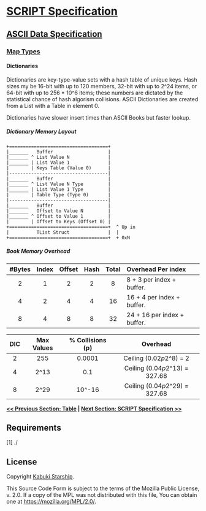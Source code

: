 # [SCRIPT Specification](../../)

## [ASCII Data Specification](../)

### [Map Types](./map_types)

#### Dictionaries

Dictionaries are key-type-value sets with a hash table of unique keys. Hash sizes my be 16-bit with up to 120 members, 32-bit with up to 2^24 items, or 64-bit with up to 256 * 10^6 items; these numbers are dictated by the statistical chance of hash algorism collisions. ASCII Dictionaries are created from a List with a Table in element 0.

Dictionaries have slower insert times than ASCII Books but faster lookup.

##### Dictionary Memory Layout

```AsciiArt
+====================================+
|_______   Buffer                    |
|_______ ^ List Value N              |
|_______ | List Value 1              |
|        | Keys Table (Value 0)      |
|------------------------------------|
|_______   Buffer                    |
|_______ ^ List Value N Type         |
|_______ | List Value 1 Type         |
|        | Table Type (Type 0)       |
|------------------------------------|
|_______   Buffer                    |
|_______   Offset to Value N         |
|_______ ^ Offset to Value 1         |
|        | Offset to Keys (Offset 0) |
+====================================+  ^ Up in
|          TList Struct              |  |
+====================================+  + 0xN
```

##### Book Memory Overhead

| #Bytes | Index | Offset | Hash  | Total | Overhead Per index |
|:------:|:-----:|:------:|:-----:|:-----:|:-------------------|
|    2   |   1   |    2   |   2   |   8   |  8 + 3  per index + buffer.|
|    4   |   2   |    4   |   4   |   16  | 16 + 4  per index + buffer.|
|    8   |   4   |    8   |   8   |   32  | 24 + 16 per index + buffer.|

| DIC  | Max Values | % Collisions (p) |           Overhead |
|:----:|:----------:|:----------------:|:------------------------------:|
|  2   |     255    |    0.0001        | Ceiling (0.02*p*2^8)  = 2      |
|  4   |     2^13   |      0.1         | Ceiling (0.04*p*2^13) = 327.68 |
|  8   |     2^29   |    10^-16        | Ceiling (0.04*p*2^29) = 327.68 |

**[<< Previous Section: Table](./Table.md) | [Next Section: SCRIPT Specification >>](../../)**

## Requirements

[1] ./

## License

Copyright [Kabuki Starship](https://kabukistarship.com).

This Source Code Form is subject to the terms of the Mozilla Public License, v. 2.0. If a copy of the MPL was not distributed with this file, You can obtain one at <https://mozilla.org/MPL/2.0/>.
